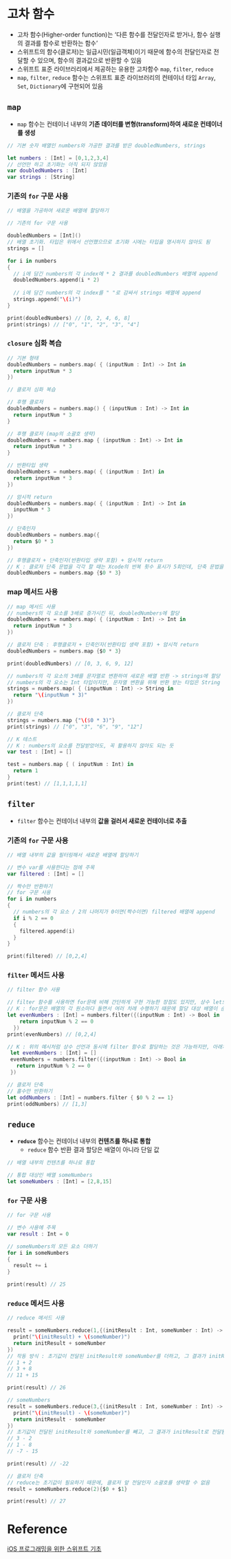 # 고차 함수

- 고차 함수(Higher-order function)는 ‘다른 함수를 전달인자로 받거나, 함수 실행의 결과를 함수로 반환하는 함수’
- 스위프트의 함수(클로저)는 일급시민(일급객체)이기 때문에 함수의 전달인자로 전달할 수 있으며, 함수의 결과값으로 반환할 수 있음
- 스위프트 표준 라이브러리에서 제공하는 유용한 고차함수 `map`, `filter`, `reduce`
- `map`, `filter`, `reduce` 함수는 스위프트 표준 라이브러리의 컨테이너 타입 `Array`, `Set`, `Dictionary`에 구현되어 있음

## `map`

- `map` 함수는 컨테이너 내부의 **기존 데이터를 변형(transform)하여 새로운 컨테이너를 생성**

```swift
// 기본 숫자 배열인 numbers와 가공한 결과를 받은 doubledNumbers, strings

let numbers : [Int] = [0,1,2,3,4]
// 선언만 하고 초기화는 아직 되지 않았음
var doubledNumbers : [Int]
var strings : [String]
```

### 기존의 `for` 구문 사용

```swift
// 배열을 가공하여 새로운 배열에 할당하기

// 기존의 for 구문 사용

doubledNumbers = [Int]()
// 배열 초기화. 타입은 위에서 선언했으므로 초기화 시에는 타입을 명시하지 않아도 됨
strings = []

for i in numbers
{
  // i에 담긴 numbers의 각 index에 * 2 결과를 doubledNumbers 배열에 append
  doubledNumbers.append(i * 2)
  
  // i에 담긴 numbers의 각 index를 " "로 감싸서 strings 배열에 append
  strings.append("\(i)")
}

print(doubledNumbers) // [0, 2, 4, 6, 8]
print(strings) // ["0", "1", "2", "3", "4"]
```

### `closure` 심화 복습

```swift
// 기본 형태
doubledNumbers = numbers.map( { (inputNum : Int) -> Int in
  return inputNum * 3
})

// 클로저 심화 복습

// 후행 클로저
doubledNumbers = numbers.map() { (inputNum : Int) -> Int in
  return inputNum * 3
}

// 후행 클로저 (map의 소괄호 생략)
doubledNumbers = numbers.map { (inputNum : Int) -> Int in
  return inputNum * 3
}

// 반환타입 생략
doubledNumbers = numbers.map( { (inputNum : Int) in
  return inputNum * 3
})

// 암시적 return
doubledNumbers = numbers.map( { (inputNum : Int) -> Int in
  inputNum * 3
})

// 단축인자
doubledNumbers = numbers.map({
  return $0 * 3
})

// 후행클로저 + 단축인자(반환타입 생략 포함) + 암시적 return
// K : 클로저 단축 문법을 각각 할 때는 Xcode의 반복 횟수 표시가 5회인데, 단축 문법을 모두 활용할 때는 6회로 나옴
doubledNumbers = numbers.map {$0 * 3}
```

### map 메서드 사용

```swift
// map 메서드 사용
// numbers의 각 요소를 3배로 증가시킨 뒤, doubledNumbers에 할당
doubledNumbers = numbers.map( { (inputNum : Int) -> Int in
  return inputNum * 3
})

// 클로저 단축 : 후행클로저 + 단축인자(반환타입 생략 포함) + 암시적 return
doubledNumbers = numbers.map {$0 * 3}

print(doubledNumbers) // [0, 3, 6, 9, 12]

// numbers의 각 요소의 3배를 문자열로 변환하여 새로운 배열 반환 -> strings에 할당
// numbers의 각 요소는 Int 타입이지만, 문자열 변환을 위해 반환 받는 타입은 String 타입
strings = numbers.map( { (inputNum : Int) -> String in
  return "\(inputNum * 3)"
})

// 클로저 단축
strings = numbers.map {"\($0 * 3)"}
print(strings) // ["0", "3", "6", "9", "12"]

// K 테스트
// K : numbers의 요소를 전달받았어도, 꼭 활용하지 않아도 되는 듯
var test : [Int] = []

test = numbers.map { ( inputNum : Int) in
  return 1
}
print(test) // [1,1,1,1,1]
```

## `filter`

- `filter` 함수는 컨테이너 내부의 **값을 걸러서 새로운 컨테이너로 추출**

### 기존의 `for` 구문 사용

```swift
// 배열 내부의 값을 필터링해서 새로운 배열에 할당하기

// 변수 var를 사용한다는 점에 주목
var filtered : [Int] = []

// 짝수만 반환하기
// for 구문 사용
for i in numbers
{
  // numbers의 각 요소 / 2의 나머지가 0이면(짝수이면) filtered 배열에 append
  if i % 2 == 0
  {
    filtered.append(i)
  }
}

print(filtered) // [0,2,4]
```

### `filter` 메서드 사용

```swift
// filter 함수 사용

// filter 함수를 사용하면 for문에 비해 간단하게 구현 가능한 장점도 있지만, 상수 let으로 구현 가능하다는 점이 굉장히 강력한 장점
// K : for문은 배열의 각 원소마다 돌면서 여러 차례 수행하기 때문에 할당 대상 배열이 순차적으로 추가되는 형식이라서 상수로 할 수 없지만, filter는 처리가 끝난 배열을 한번에 할당하는 형식이라서 초기화하는 상수에 할당할 수 있기 때문인듯 함
let evenNumbers : [Int] = numbers.filter({(inputNum : Int) -> Bool in
    return inputNum % 2 == 0
  })
print(evenNumbers) // [0,2,4]

// K : 위의 예시처럼 상수 선언과 동시에 filter 함수로 할당하는 것은 가능하지만, 아래처럼 상수 선언과 filter 함수 사용을 다른 라인에서 하는 것은 불가. 아래 방법으로 하려면 변수 var로 선언해야 함
 let evenNumbers : [Int] = []
 evenNumbers = numbers.filter({(inputNum : Int) -> Bool in
   return inputNum % 2 == 0
 })

// 클로저 단축
// 홀수만 반환하기
let oddNumbers : [Int] = numbers.filter { $0 % 2 == 1}
print(oddNumbers) // [1,3]
```

## `reduce`

- **`reduce`** 함수는 컨테이너 내부의 **컨텐츠를 하나로 통합**
    - `reduce` 함수 반환 결과 할당은 배열이 아니라 단일 값

```swift
// 배열 내부의 컨텐츠를 하나로 통합

// 통합 대상인 배열 someNumbers
let someNumbers : [Int] = [2,8,15]
```

### `for` 구문 사용

```swift
// for 구문 사용

// 변수 사용에 주목
var result : Int = 0

// someNumbers의 모든 요소 더하기
for i in someNumbers
{
  result += i
}

print(result) // 25
```

### `reduce` 메서드 사용

```swift
// reduce 메서드 사용

result = someNumbers.reduce(1,{(initResult : Int, someNumber : Int) -> Int in
  print("\(initResult) + \(someNumber)")
  return initResult + someNumber
})
// 작동 방식 : 초기값이 전달된 initResult와 someNumber를 더하고, 그 결과가 initResult로 전달됨
// 1 + 2
// 3 + 8
// 11 + 15

print(result) // 26

// someNumbers
result = someNumbers.reduce(3,{(initResult : Int, someNumber : Int) -> Int in
  print("\(initResult) - \(someNumber)")
  return initResult - someNumber
})
// 초기값이 전달된 initResult와 someNumber를 빼고, 그 결과가 initResult로 전달됨
// 3 - 2
// 1 - 8
// -7 - 15

print(result) // -22

// 클로저 단축
// reduce는 초기값이 필요하기 때문에, 클로저 앞 전달인자 소괄호를 생략할 수 없음
result = someNumbers.reduce(2){$0 + $1}

print(result) // 27
```

# Reference

[iOS 프로그래밍을 위한 스위프트 기초](https://www.boostcourse.org/mo122/lecture/11285?isDesc=false)
